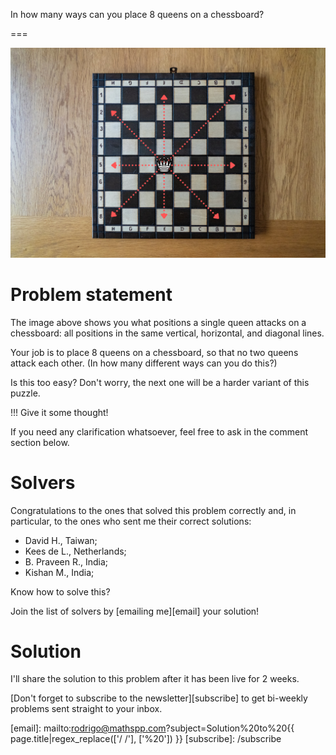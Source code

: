 In how many ways can you place 8 queens on a chessboard?

===

![A chessboard seen from above with a queen in the centre and lines showing the positions under attack.](thumbnail.png "Chess queen and attacked positions on a photo by Nick Fewings on Unsplash.")

# Problem statement

The image above shows you what positions a single queen attacks on a chessboard:
all positions in the same vertical, horizontal, and diagonal lines.

Your job is to place 8 queens on a chessboard, so that no two queens attack each other.
(In how many different ways can you do this?)

Is this too easy?
Don't worry, the next one will be a harder variant of this puzzle.

!!! Give it some thought!

If you need any clarification whatsoever, feel free to ask in the comment section below.


# Solvers

Congratulations to the ones that solved this problem correctly and, in particular, to the ones
who sent me their correct solutions:

 - David H., Taiwan;
 - Kees de L., Netherlands;
 - B. Praveen R., India;
 - Kishan M., India;

Know how to solve this?

Join the list of solvers by [emailing me][email] your solution!


# Solution

I'll share the solution to this problem after it has been live for 2 weeks.


[Don't forget to subscribe to the newsletter][subscribe] to get bi-weekly
problems sent straight to your inbox.

[email]: mailto:rodrigo@mathspp.com?subject=Solution%20to%20{{ page.title|regex_replace(['/ /'], ['%20']) }}
[subscribe]: /subscribe

[roger-hui]: https://rogerhui.rip/
